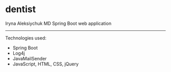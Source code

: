 # dentist
Iryna Aleksiychuk MD Spring Boot web application

*************************************************
Technologies used:
- Spring Boot
- Log4j
- JavaMailSender
- JavaScript, HTML, CSS, jQuery
